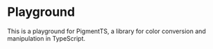 # Playground

This is a playground for PigmentTS, a library for color conversion and manipulation in TypeScript.

